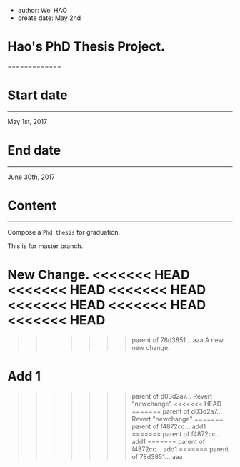 * author: Wei HAO
* create date: May 2nd
# Hao's PhD Thesis Project.
=============
# Start date
--------------------
May 1st, 2017

# End date
-------------
June 30th, 2017

# Content
---------------
Compose a `Phd thesis` for graduation.

This is for master branch.

New Change.
<<<<<<< HEAD
<<<<<<< HEAD
<<<<<<< HEAD
<<<<<<< HEAD
<<<<<<< HEAD
<<<<<<< HEAD
=======
>>>>>>> parent of 78d3851... aaa
A new new change.

Add 1
=======
>>>>>>> parent of d03d2a7... Revert "newchange"
<<<<<<< HEAD
=======
>>>>>>> parent of d03d2a7... Revert "newchange"
=======
>>>>>>> parent of f4872cc... add1
=======
>>>>>>> parent of f4872cc... add1
=======
>>>>>>> parent of f4872cc... add1
=======
>>>>>>> parent of 78d3851... aaa
